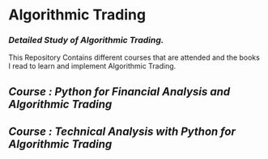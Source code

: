 # **Algorithmic Trading**
### *Detailed Study of Algorithmic Trading.*
This Repository Contains different courses that are attended and the books I read to learn and implement Algorithmic Trading.

## ***Course : Python for Financial Analysis and Algorithmic Trading***

## ***Course : Technical Analysis with Python for Algorithmic Trading***



